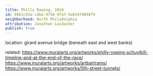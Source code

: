 ```yaml
---
title: Philly Rowing, 2018
id: 0461c93a-cdba-4758-9fa7-5e01978898f9
neighborhood: North Philadelphia
attribution: Jonathan Laidacker
publish: true
---
```


location: girard avenue bridge (beneath east and west banks)


            
related: https://www.muralarts.org/artworks/philly-rowing-schuylkill-timeline-and-at-the-end-of-the-race/
https://www.muralarts.org/artworks/artbartrams/
https://www.muralarts.org/artworks/5th-street-tunnels/




            
